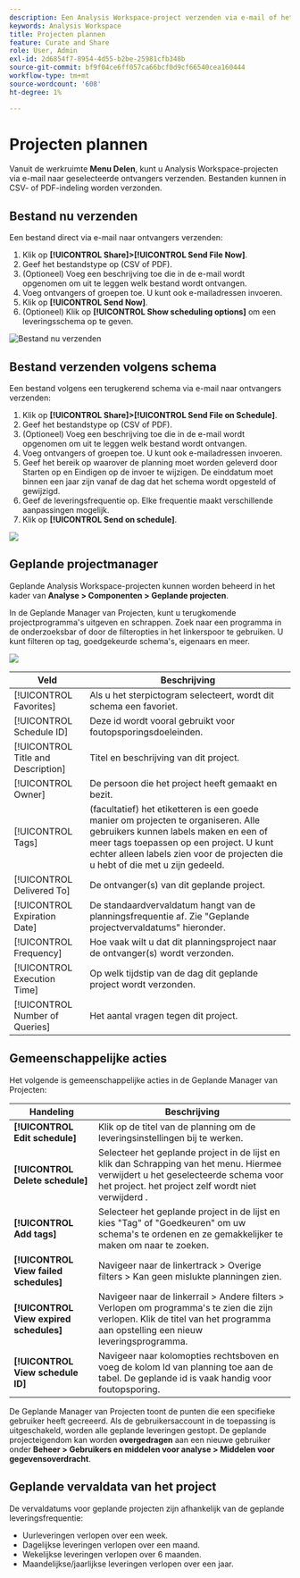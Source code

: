 ```yaml
---
description: Een Analysis Workspace-project verzenden via e-mail of het plannen voor levering.
keywords: Analysis Workspace
title: Projecten plannen
feature: Curate and Share
role: User, Admin
exl-id: 2d6854f7-8954-4d55-b2be-25981cfb348b
source-git-commit: bf9f04ce6ff057ca66bcf0d9cf66540cea160444
workflow-type: tm+mt
source-wordcount: '608'
ht-degree: 1%

---
```


# Projecten plannen

Vanuit de werkruimte **Menu Delen**, kunt u Analysis Workspace-projecten via e-mail naar geselecteerde ontvangers verzenden. Bestanden kunnen in CSV- of PDF-indeling worden verzonden.

## Bestand nu verzenden

Een bestand direct via e-mail naar ontvangers verzenden:

1. Klik op **[!UICONTROL Share]>[!UICONTROL Send File Now]**.
1. Geef het bestandstype op (CSV of PDF).
1. (Optioneel) Voeg een beschrijving toe die in de e-mail wordt opgenomen om uit te leggen welk bestand wordt ontvangen.
1. Voeg ontvangers of groepen toe. U kunt ook e-mailadressen invoeren.
1. Klik op **[!UICONTROL Send Now]**.
1. (Optioneel) Klik op **[!UICONTROL Show scheduling options]** om een leveringsschema op te geven.

![Bestand nu verzenden](assets/send-file-now.png)

## Bestand verzenden volgens schema

Een bestand volgens een terugkerend schema via e-mail naar ontvangers verzenden:

1. Klik op **[!UICONTROL Share]>[!UICONTROL Send File on Schedule]**.
1. Geef het bestandstype op (CSV of PDF).
1. (Optioneel) Voeg een beschrijving toe die in de e-mail wordt opgenomen om uit te leggen welk bestand wordt ontvangen.
1. Voeg ontvangers of groepen toe. U kunt ook e-mailadressen invoeren.
1. Geef het bereik op waarover de planning moet worden geleverd door Starten op en Eindigen op de invoer te wijzigen. De einddatum moet binnen een jaar zijn vanaf de dag dat het schema wordt opgesteld of gewijzigd.
1. Geef de leveringsfrequentie op. Elke frequentie maakt verschillende aanpassingen mogelijk.
1. Klik op **[!UICONTROL Send on schedule]**.

![](assets/send-on-schedule.png)

## Geplande projectmanager

Geplande Analysis Workspace-projecten kunnen worden beheerd in het kader van **Analyse > Componenten > Geplande projecten**.

In de Geplande Manager van Projecten, kunt u terugkomende projectprogramma&#39;s uitgeven en schrappen. Zoek naar een programma in de onderzoeksbar of door de filteropties in het linkerspoor te gebruiken. U kunt filteren op tag, goedgekeurde schema&#39;s, eigenaars en meer.

![](assets/scheduled-project-manager2.png)

| Veld | Beschrijving |
| --- | --- |
| [!UICONTROL Favorites] | Als u het sterpictogram selecteert, wordt dit schema een favoriet. |
| [!UICONTROL Schedule ID] | Deze id wordt vooral gebruikt voor foutopsporingsdoeleinden. |
| [!UICONTROL Title and Description] | Titel en beschrijving van dit project. |
| [!UICONTROL Owner] | De persoon die het project heeft gemaakt en bezit. |
| [!UICONTROL Tags] | (facultatief) het etiketteren is een goede manier om projecten te organiseren. Alle gebruikers kunnen labels maken en een of meer tags toepassen op een project. U kunt echter alleen labels zien voor de projecten die u hebt of die met u zijn gedeeld. |
| [!UICONTROL Delivered To] | De ontvanger(s) van dit geplande project. |
| [!UICONTROL Expiration Date] | De standaardvervaldatum hangt van de planningsfrequentie af. Zie &quot;Geplande projectvervaldatums&quot; hieronder. |
| [!UICONTROL Frequency] | Hoe vaak wilt u dat dit planningsproject naar de ontvanger(s) wordt verzonden. |
| [!UICONTROL Execution Time] | Op welk tijdstip van de dag dit geplande project wordt verzonden. |
| [!UICONTROL Number of Queries] | Het aantal vragen tegen dit project. |

## Gemeenschappelijke acties

Het volgende is gemeenschappelijke acties in de Geplande Manager van Projecten:

| Handeling | Beschrijving |
|---|---|
| **[!UICONTROL Edit schedule]** | Klik op de titel van de planning om de leveringsinstellingen bij te werken. |
| **[!UICONTROL Delete schedule]** | Selecteer het geplande project in de lijst en klik dan Schrapping van het menu. Hiermee verwijdert u het geselecteerde schema voor het project. het project zelf wordt niet verwijderd . |
| **[!UICONTROL Add tags]** | Selecteer het geplande project in de lijst en kies &quot;Tag&quot; of &quot;Goedkeuren&quot; om uw schema&#39;s te ordenen en ze gemakkelijker te maken om naar te zoeken. |
| **[!UICONTROL View failed schedules]** | Navigeer naar de linkertrack > Overige filters > Kan geen mislukte planningen zien. |
| **[!UICONTROL View expired schedules]** | Navigeer naar de linkerrail > Andere filters > Verlopen om programma&#39;s te zien die zijn verlopen. Klik de titel van het programma aan opstelling een nieuw leveringsprogramma. |
| **[!UICONTROL View schedule ID]** | Navigeer naar kolomopties rechtsboven en voeg de kolom Id van planning toe aan de tabel. De geplande id is vaak handig voor foutopsporing. |

De Geplande Manager van Projecten toont de punten die een specifieke gebruiker heeft gecreeerd. Als de gebruikersaccount in de toepassing is uitgeschakeld, worden alle geplande leveringen gestopt. De geplande projecteigendom kan worden **overgedragen** aan een nieuwe gebruiker onder **Beheer > Gebruikers en middelen voor analyse > Middelen voor gegevensoverdracht**.

## Geplande vervaldata van het project

De vervaldatums voor geplande projecten zijn afhankelijk van de geplande leveringsfrequentie:

* Uurleveringen verlopen over een week.
* Dagelijkse leveringen verlopen over een maand.
* Wekelijkse leveringen verlopen over 6 maanden.
* Maandelijkse/jaarlijkse leveringen verlopen over een jaar.
